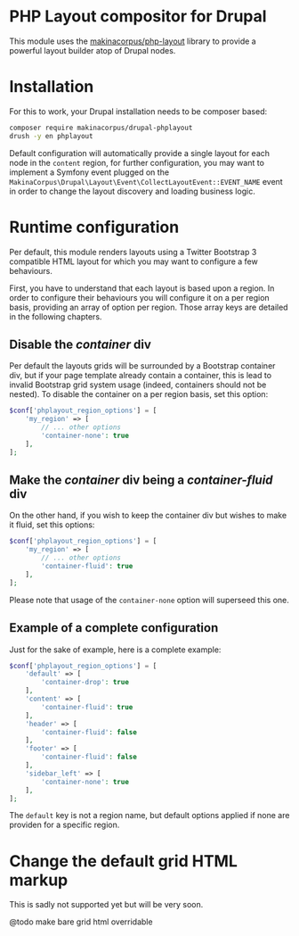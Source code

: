 # PHP Layout compositor for Drupal

This module uses the [makinacorpus/php-layout](https://github.com/makinacorpus/php-layout)
library to provide a powerful layout builder atop of Drupal nodes.

# Installation

For this to work, your Drupal installation needs to be composer based:

```sh
composer require makinacorpus/drupal-phplayout
drush -y en phplayout
```

Default configuration will automatically provide a single layout for each node
in the ``content`` region, for further configuration, you may want to
implement a Symfony event plugged on the
``MakinaCorpus\Drupal\Layout\Event\CollectLayoutEvent::EVENT_NAME``
event in order to change the layout discovery and loading business logic.

# Runtime configuration

Per default, this module renders layouts using a Twitter Bootstrap 3 compatible
HTML layout for which you may want to configure a few behaviours.

First, you have to understand that each layout is based upon a region. In order
to configure their behaviours you will configure it on a per region basis,
providing an array of option per region. Those array keys are detailed in the
following chapters.

## Disable the *container* div

Per default the layouts grids will be surrounded by a Bootstrap container div,
but if your page template already contain a container, this is lead to invalid
Bootstrap grid system usage (indeed, containers should not be nested). To
disable the container on a per region basis, set this option:

```php
$conf['phplayout_region_options'] = [
    'my_region' => [
        // ... other options
        'container-none': true
    ],
];
```

## Make the *container* div being a *container-fluid* div

On the other hand, if you wish to keep the container div but wishes to make it
fluid, set this options:

```php
$conf['phplayout_region_options'] = [
    'my_region' => [
        // ... other options
        'container-fluid': true
    ],
];
```

Please note that usage of the ``container-none`` option will superseed this one.

## Example of a complete configuration

Just for the sake of example, here is a complete example:

```php
$conf['phplayout_region_options'] = [
    'default' => [
        'container-drop': true
    ],
    'content' => [
        'container-fluid': true
    ],
    'header' => [
        'container-fluid': false
    ],
    'footer' => [
        'container-fluid': false
    ],
    'sidebar_left' => [
        'container-none': true
    ],
];
```

The ``default`` key is not a region name, but default options applied if none
are providen for a specific region.

# Change the default grid HTML markup

This is sadly not supported yet but will be very soon.

@todo make bare grid html overridable

